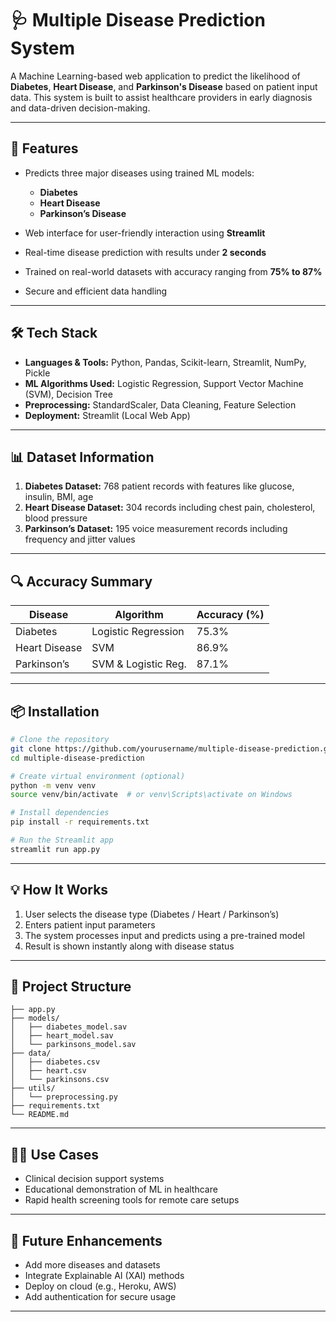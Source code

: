 

# 🩺 Multiple Disease Prediction System

A Machine Learning-based web application to predict the likelihood of **Diabetes**, **Heart Disease**, and **Parkinson's Disease** based on patient input data. This system is built to assist healthcare providers in early diagnosis and data-driven decision-making.

---

## 🚀 Features

* Predicts three major diseases using trained ML models:

  * **Diabetes**
  * **Heart Disease**
  * **Parkinson’s Disease**
* Web interface for user-friendly interaction using **Streamlit**
* Real-time disease prediction with results under **2 seconds**
* Trained on real-world datasets with accuracy ranging from **75% to 87%**
* Secure and efficient data handling

---

## 🛠️ Tech Stack

* **Languages & Tools:** Python, Pandas, Scikit-learn, Streamlit, NumPy, Pickle
* **ML Algorithms Used:** Logistic Regression, Support Vector Machine (SVM), Decision Tree
* **Preprocessing:** StandardScaler, Data Cleaning, Feature Selection
* **Deployment:** Streamlit (Local Web App)

---

## 📊 Dataset Information

1. **Diabetes Dataset:** 768 patient records with features like glucose, insulin, BMI, age
2. **Heart Disease Dataset:** 304 records including chest pain, cholesterol, blood pressure
3. **Parkinson’s Dataset:** 195 voice measurement records including frequency and jitter values

---

## 🔍 Accuracy Summary

| Disease       | Algorithm           | Accuracy (%) |
| ------------- | ------------------- | ------------ |
| Diabetes      | Logistic Regression | 75.3%        |
| Heart Disease | SVM                 | 86.9%        |
| Parkinson’s   | SVM & Logistic Reg. | 87.1%        |

---

## 📦 Installation

```bash
# Clone the repository
git clone https://github.com/yourusername/multiple-disease-prediction.git
cd multiple-disease-prediction

# Create virtual environment (optional)
python -m venv venv
source venv/bin/activate  # or venv\Scripts\activate on Windows

# Install dependencies
pip install -r requirements.txt

# Run the Streamlit app
streamlit run app.py
```

---

## 💡 How It Works

1. User selects the disease type (Diabetes / Heart / Parkinson’s)
2. Enters patient input parameters
3. The system processes input and predicts using a pre-trained model
4. Result is shown instantly along with disease status

---

## 📁 Project Structure

```
├── app.py
├── models/
│   ├── diabetes_model.sav
│   ├── heart_model.sav
│   └── parkinsons_model.sav
├── data/
│   ├── diabetes.csv
│   ├── heart.csv
│   └── parkinsons.csv
├── utils/
│   └── preprocessing.py
├── requirements.txt
└── README.md
```

---

## 👨‍⚕️ Use Cases

* Clinical decision support systems
* Educational demonstration of ML in healthcare
* Rapid health screening tools for remote care setups

---

## 🧠 Future Enhancements

* Add more diseases and datasets
* Integrate Explainable AI (XAI) methods
* Deploy on cloud (e.g., Heroku, AWS)
* Add authentication for secure usage

---
